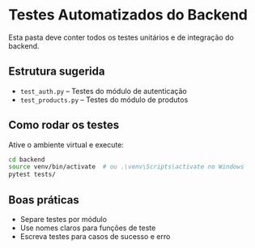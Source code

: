 # Testes Automatizados do Backend

Esta pasta deve conter todos os testes unitários e de integração do backend.

## Estrutura sugerida
- `test_auth.py` – Testes do módulo de autenticação
- `test_products.py` – Testes do módulo de produtos

## Como rodar os testes

Ative o ambiente virtual e execute:

```bash
cd backend
source venv/bin/activate  # ou .\venv\Scripts\activate no Windows
pytest tests/
```

## Boas práticas
- Separe testes por módulo
- Use nomes claros para funções de teste
- Escreva testes para casos de sucesso e erro 